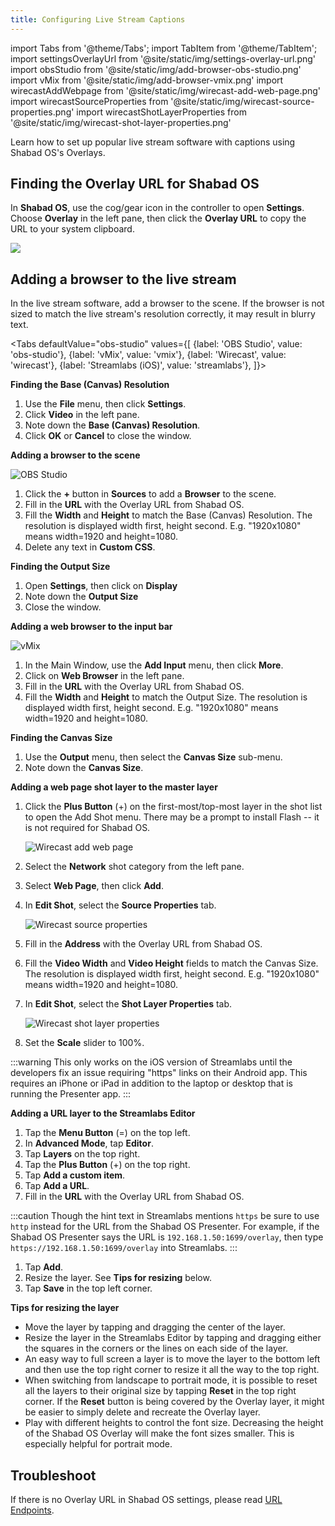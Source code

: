 ```yaml
---
title: Configuring Live Stream Captions
---
```


import Tabs from '@theme/Tabs';
import TabItem from '@theme/TabItem';
import settingsOverlayUrl from '@site/static/img/settings-overlay-url.png'
import obsStudio from '@site/static/img/add-browser-obs-studio.png'
import vMix from '@site/static/img/add-browser-vmix.png'
import wirecastAddWebpage from '@site/static/img/wirecast-add-web-page.png'
import wirecastSourceProperties from '@site/static/img/wirecast-source-properties.png'
import wirecastShotLayerProperties from '@site/static/img/wirecast-shot-layer-properties.png'

<p class="lead">Learn how to set up popular live stream software with captions using Shabad OS's Overlays.</p>

## Finding the Overlay URL for Shabad OS

In **Shabad OS**, use the cog/gear icon in the controller to open **Settings**. Choose **Overlay** in the left pane, then click the **Overlay URL** to copy the URL to your system clipboard.

<img src={settingsOverlayUrl} width={500} />

## Adding a browser to the live stream

In the live stream software, add a browser to the scene. If the browser is not sized to match the live stream's resolution correctly, it may result in blurry text.

<Tabs
defaultValue="obs-studio"
values={[
{label: 'OBS Studio', value: 'obs-studio'},
{label: 'vMix', value: 'vmix'},
{label: 'Wirecast', value: 'wirecast'},
{label: 'Streamlabs (iOS)', value: 'streamlabs'},
]}>
<TabItem value="obs-studio">

**Finding the Base (Canvas) Resolution**

1. Use the **File** menu, then click **Settings**.
2. Click **Video** in the left pane.
3. Note down the **Base (Canvas) Resolution**.
4. Click **OK** or **Cancel** to close the window.

**Adding a browser to the scene**

<img src={obsStudio} alt="OBS Studio" width={500} />

1. Click the **+** button in **Sources** to add a **Browser** to the scene.
2. Fill in the **URL** with the Overlay URL from Shabad OS.
3. Fill the **Width** and **Height** to match the Base (Canvas) Resolution. The resolution is displayed width first, height second. E.g. "1920x1080" means width=1920 and height=1080.
4. Delete any text in **Custom CSS**.

</TabItem>
<TabItem value="vmix">

**Finding the Output Size**

1. Open **Settings**, then click on **Display**
2. Note down the **Output Size**
3. Close the window.

**Adding a web browser to the input bar**

<img src={vMix} alt="vMix" width={500} />

1. In the Main Window, use the **Add Input** menu, then click **More**.
2. Click on **Web Browser** in the left pane.
3. Fill in the **URL** with the Overlay URL from Shabad OS.
4. Fill the **Width** and **Height** to match the Output Size. The resolution is displayed width first, height second. E.g. "1920x1080" means width=1920 and height=1080.

</TabItem>
<TabItem value="wirecast">

**Finding the Canvas Size**

1. Use the **Output** menu, then select the **Canvas Size** sub-menu.
2. Note down the **Canvas Size**.

**Adding a web page shot layer to the master layer**

1. Click the **Plus Button** (+) on the first-most/top-most layer in the shot list to open the Add Shot menu. There may be a prompt to install Flash -- it is not required for Shabad OS.

   <img src={wirecastAddWebpage} alt="Wirecast add web page" width={500} />

2. Select the **Network** shot category from the left pane.
3. Select **Web Page**, then click **Add**.
4. In **Edit Shot**, select the **Source Properties** tab.

   <img src={wirecastSourceProperties} alt="Wirecast source properties" width={500} />

5. Fill in the **Address** with the Overlay URL from Shabad OS.
6. Fill the **Video Width** and **Video Height** fields to match the Canvas Size. The resolution is displayed width first, height second. E.g. "1920x1080" means width=1920 and height=1080.
7. In **Edit Shot**, select the **Shot Layer Properties** tab.

   <img src={wirecastShotLayerProperties} alt="Wirecast shot layer properties" width={500} />

8. Set the **Scale** slider to 100%.

</TabItem>
<TabItem value="streamlabs">

:::warning
This only works on the iOS version of Streamlabs until the developers fix an issue requiring "https" links on their Android app. This requires an iPhone or iPad in addition to the laptop or desktop that is running the Presenter app.
:::

**Adding a URL layer to the Streamlabs Editor**

1. Tap the **Menu Button** (=) on the top left.
2. In **Advanced Mode**, tap **Editor**.
3. Tap **Layers** on the top right.
4. Tap the **Plus Button** (+) on the top right.
5. Tap **Add a custom item**.
6. Tap **Add a URL**.
7. Fill in the **URL** with the Overlay URL from Shabad OS.

:::caution
Though the hint text in Streamlabs mentions `https` be sure to use `http` instead for the URL from the Shabad OS Presenter. For example, if the Shabad OS Presenter says the URL is `192.168.1.50:1699/overlay`, then type `https://192.168.1.50:1699/overlay` into Streamlabs.
:::

1. Tap **Add**.
2. Resize the layer. See **Tips for resizing** below.
3. Tap **Save** in the top left corner.

**Tips for resizing the layer**

- Move the layer by tapping and dragging the center of the layer.
- Resize the layer in the Streamlabs Editor by tapping and dragging either the squares in the corners or the lines on each side of the layer.
- An easy way to full screen a layer is to move the layer to the bottom left and then use the top right corner to resize it all the way to the top right.
- When switching from landscape to portrait mode, it is possible to reset all the layers to their original size by tapping **Reset** in the top right corner. If the **Reset** button is being covered by the Overlay layer, it might be easier to simply delete and recreate the Overlay layer.
- Play with different heights to control the font size. Decreasing the height of the Shabad OS Overlay will make the font sizes smaller. This is especially helpful for portrait mode.

</TabItem>
</Tabs>

## Troubleshoot

If there is no Overlay URL in Shabad OS settings, please read [URL Endpoints](/presenter/reference/url-endpoints).

